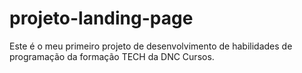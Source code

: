 # projeto-landing-page
Este é o meu primeiro projeto de desenvolvimento de habilidades de programação da formação TECH da DNC Cursos.
